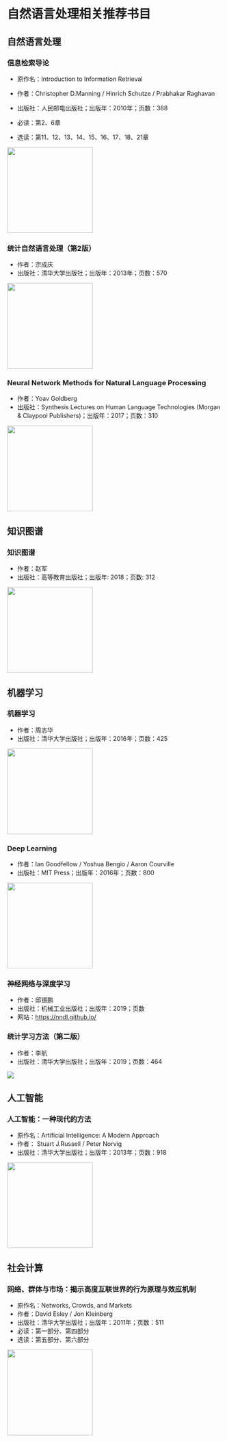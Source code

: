 # 自然语言处理相关推荐书目

## 自然语言处理

### 信息检索导论

* 原作名：Introduction to Information Retrieval

* 作者：Christopher D.Manning / Hinrich Schutze / Prabhakar Raghavan

* 出版社：人民邮电出版社；出版年：2010年；页数：388

* 必读：第2、6章

* 选读：第11、12、13、14、15、16、17、18、21章

<img src="figures/00_ir.jpg" width="200px" />

### 统计自然语言处理（第2版）

* 作者：宗成庆
* 出版社：清华大学出版社；出版年：2013年；页数：570

<img src="figures/00_snlp.jpg" width="200px" />

### Neural Network Methods for Natural Language Processing

* 作者：Yoav Goldberg
* 出版社：Synthesis Lectures on Human Language Technologies (Morgan & Claypool Publishers)；出版年：2017；页数：310

<img src="figures/00_nn4nlp.jpg" width="200px" />

## 知识图谱

### 知识图谱

* 作者：赵军
* 出版社：高等教育出版社；出版年: 2018；页数: 312

<img src="figures/00_kg.jpg" width="200px" />

## 机器学习

### 机器学习

* 作者：周志华
* 出版社：清华大学出版社；出版年：2016年；页数：425

<img src="figures/00_ml.jpg" width="200px" />

### Deep Learning

* 作者：Ian Goodfellow / Yoshua Bengio / Aaron Courville
* 出版社：MIT Press；出版年：2016年；页数：800

<img src="figures/00_dl.jpg" width="200px" />

### 神经网络与深度学习

* 作者：邱锡鹏
* 出版社：机械工业出版社；出版年：2019；页数
* 网站：<https://nndl.github.io/>

### 统计学习方法（第二版）

- 作者：李航
- 出版社：清华大学出版社；出版年：2019；页数：464

![](https://i.imgur.com/G0om7sh.png)

## 人工智能

### 人工智能：一种现代的方法

* 原作名：Artificial Intelligence: A Modern Approach
* 作者： Stuart J.Russell / Peter Norvig
* 出版社：清华大学出版社；出版年：2013年；页数：918

<img src="figures/00_ai.jpg" width="200px" />

## 社会计算

### 网络、群体与市场：揭示高度互联世界的行为原理与效应机制

* 原作名：Networks, Crowds, and Markets
* 作者：David Esley / Jon Kleinberg
* 出版社：清华大学出版社；出版年：2011年；页数：511
* 必读：第一部分、第四部分
* 选读：第五部分、第六部分

<img src="figures/00_sc.jpg" width="200px" />
